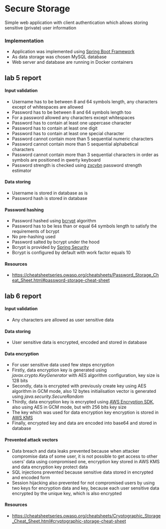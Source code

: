 # Secure Storage

Simple web application with client authentication which allows storing sensitive (private) user information

### Implementation

- Application was implemented using [Spring Boot Framework](https://spring.io/projects/spring-boot)
- As data storage was chosen MySQL database
- Web server and database are running in Docker containers

## lab 5 report

#### Input validation

- Username has to be between 8 and 64 symbols length, any characters except of whitespaces are allowed
- Password has to be between 8 and 64 symbols length too
- For a password allowed any characters except whitespaces
- Password has to contain at least one uppercase character
- Password has to contain at least one digit
- Password has to contain at least one special character
- Password cannot contain more than 5 sequential numeric characters
- Password cannot contain more than 5 sequential alphabetical characters
- Password cannot contain more than 3 sequential characters in order as symbols are positioned in qwerty keyboard
- Password strength is checked using [zxcvbn](https://github.com/nulab/zxcvbn4j) password strength estimator

#### Data storing 

- Username is stored in database as is
- Password hash is stored in database

#### Password hashing

- Password hashed using [bcrypt](https://en.wikipedia.org/wiki/Bcrypt) algorithm
- Password has to be less than or equal 64 symbols length to satisfy the requirements of bcrypt
- No pre-hashing used
- Password salted by bcrypt under the hood 
- Bcrypt is provided by [Spring Security](https://spring.io/projects/spring-security)
- Bcrypt is configured by default with work factor equals 10

#### Resources

- https://cheatsheetseries.owasp.org/cheatsheets/Password_Storage_Cheat_Sheet.html#password-storage-cheat-sheet

## lab 6 report

#### Input validation

- Any characters are allowed as user sensitive data

#### Data storing

- User sensitive data is encrypted, encoded and stored in database

#### Data encryption

- For user sensitive data used few steps encryption
- Firstly, data encryption key is generated using *javax.crypto.KeyGenerator* with AES algorithm configuration, key size is 128 bits
- Secondly, data is encrypted with previously create key using AES algorithm in GCM mode, also 12 bytes initialisation vector is generated using *java.security.SecureRandom*
- Thirdly, data encryption key is encrypted using [AWS Encryption SDK](https://docs.aws.amazon.com/encryption-sdk/latest/developer-guide/introduction.html), also using AES in GCM mode, but with 256 bits key size
- The key which was used for data encryption key encryption is stored in [AWS KMS](https://aws.amazon.com/en/kms)
- Finally, encrypted key and data are encoded into base64 and stored in database

#### Prevented attack vectors

- Data breach and data leaks prevented because when attacker compromise data of some user, it is not possible to get access to other users' data using compromised one, encryption key stored in AWS KMS and data encryption key protect data
- SQL injections prevented because sensitive data stored in encrypted and encoded form
- Session hijacking also prevented for not compromised users by using two keys for encryption data and key, because each user sensitive data encrypted by the unique key, which is also encrypted

#### Resources

- https://cheatsheetseries.owasp.org/cheatsheets/Cryptographic_Storage_Cheat_Sheet.html#cryptographic-storage-cheat-sheet